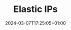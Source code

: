 ---
weight: 20
title: "Elastic IPs"
description: ""
icon: "Elastic IPs"
date: "2024-03-07T17:25:05+01:00"
lastmod: "2024-03-07T17:25:05+01:00"
draft: false
toc: true
---
